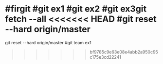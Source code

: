 #firgit
#git ex1
#git ex2
#git ex3git fetch --all
<<<<<<< HEAD
#git reset --hard origin/master
=======
git reset --hard origin/master
#git team ex1
>>>>>>> bf9785c9e63e08e4abb2a950c95c175e3cd22241
